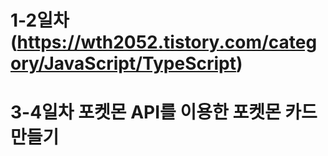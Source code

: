 # 1-2일차 (https://wth2052.tistory.com/category/JavaScript/TypeScript)
# 3-4일차 포켓몬 API를 이용한 포켓몬 카드만들기
